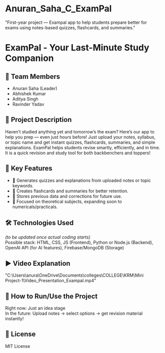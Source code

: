 # Anuran_Saha_C_ExamPal
"First-year project — Exampal app to help students prepare better for exams using notes-based quizzes, flashcards, and summaries."
# ExamPal - Your Last-Minute Study Companion

## 👥 Team Members
- Anuran Saha (Leader)
- Abhishek Kumar
- Aditya Singh
- Ravinder Yadav

## 📘 Project Description
Haven’t studied anything yet and tomorrow’s the exam? Here’s our app to help you prep — even just hours before! Just upload your notes, syllabus, or topic name and get instant quizzes, flashcards, summaries, and simple explanations. ExamPal helps students revise smartly, efficiently, and in time.
It is a quick revision and study tool for both backbenchers and toppers!
## 🎯 Key Features
- 📌 Generates quizzes and explanations from uploaded notes or topic keywords.
- 📌 Creates flashcards and summaries for better retention.
- 📌 Stores previous data and corrections for future use.
- 📌 Focused on theoretical subjects, expanding soon to numericals/practicals.

## 🛠️ Technologies Used
*(to be updated once actual coding starts)*  
Possible stack: HTML, CSS, JS (Frontend), Python or Node.js (Backend), OpenAI API (for AI features), Firebase/MongoDB (Storage)

## ▶️ Video Explanation
"C:\Users\anura\OneDrive\Documents\colleges\COLLEGE\KRM\Mini Project-1\Video_Presentation_Exampal.mp4"

## 🚀 How to Run/Use the Project
Right now: Just an idea stage  
In the future: Upload notes → select options → get revision material instantly!

## 📜 License
MIT License
